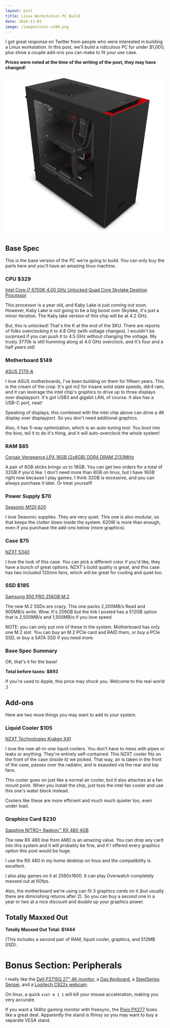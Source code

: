 ```yaml
---
layout: post
title: Linux Workstation PC Build
date: 2016-11-01
image: /images/nzxt-s340.png
---
```


I got great response on Twitter from people who were interested in building a
Linux workstation. In this post, we'll build a ridiculous PC for under $1,000,
plus show a couple add-ons you can make to fit your use case.

**Prices were noted at the time of the writing of the post, they may have changed!**

![NZXT S340](/images/nzxt-s340.png)

## Base Spec

This is the base version of the PC we're going to build. You can only buy the
parts here and you'll have an amazing linux machine.


### CPU $329

[Intel Core i7 6700K 4.00 GHz Unlocked Quad Core Skylake Desktop Processor](http://amzn.to/2e9J8C1)

This processor is a year old, and Kaby Lake is just coming out soon. However,
Kaby Lake is not going to be a big boost over Skylake, it's just a minor
iteration. The Kaby lake version of this chip will be at 4.2 GHz.

But, this is unlocked! That's the K at the end of the SKU. There are reports of
folks overclocking it to 4.8 GHz (with voltage changes). I wouldn't be surprised
if you can push it to 4.5 GHz without changing the voltage. My trusty 3770k is
still humming along at 4.0 GHz overclock, and it's four and a half years old!

### Motherboard $149

[ASUS Z170-A](http://amzn.to/2eXuoaY)

I love ASUS motherboards, I've been building on them for fifteen years. This is
the cream of the crop. It's got m2 for insane solid state speeds, ddr4 ram, and
it can leverage the intel chip's graphics to drive up to three displays over
displayport. It's got USB3 and gigabit LAN, of course. It also has a USB-C port,
neat!

Speaking of displays, this combined with the intel chip above can drive a
4K display over displayport. So you don't need additional graphics.

Also, it has 5-way optimization, which is an auto-tuning tool. You boot into
the bios, tell it to do it's thing, and it will auto-overclock the whole system!

### RAM $85

[Corsair Vengeance LPX 16GB (2x8GB) DDR4 DRAM 2133MHz](http://amzn.to/2eXwQ13)

A pair of 8GB sticks brings us to 16GB. You can get two orders for a total of
32GB if you'd like. I don't need more than 8GB on linux, but I have 16GB right
now because I play games. I think 32GB is excessive, and you can always purchase
it later. Or treat yourself!

### Power Supply $70

[Seasonic M12II 620](http://amzn.to/2e9Mk0t)

I love Seasonic supplies. They are very quiet. This one is also modular, so
that keeps the clutter down inside the system. 620W is more than enough, even
if you purchase the add-ons below (more graphics).

### Case $75

[NZXT S340](http://amzn.to/2fdrn5V)


I love the look of this case. You can pick a different color if you'd like,
they have a bunch of great options. NZXT's build quality is great, and this case
has two included 120mm fans, which will be great for cooling and quiet too.

### SSD $185

[Samsung 950 PRO 256GB M.2](http://amzn.to/2fr4wZf)

The new M.2 SSDs are crazy. This one packs 2,200MB/s Read and 900MB/s write.
Wow. It's 256GB but the link I posted has a 512GB option that is 2,500MB/s and
1,500MB/s if you love speed.

NOTE: you can only put one of these in the system. Motherboard has only one M.2
slot. You can buy an M.2 PCIe card and RAID them, or buy a PCIe SSD, or buy a
SATA SSD if you need more.

### Base Spec Summary

OK, that's it for the base!

**Total before taxes: $893**

If you're used to Apple, this price may shock you. Welcome to the real world ;)

## Add-ons

Here are two more things you may want to add to your system.

### Liquid Cooler $105

[NZXT Technologies Kraken X41](http://amzn.to/2ej3fRE)

I love the new all-in-one liquid coolers. You don't have to mess with pipes or
leaks or anything. They're entirely self-contained. This NZXT cooler fits on
the front of the case (inside it) we picked. That way, air is taken in the front
of the case, passes over the radiator, and is exausted via the rear and top fans.

This cooler goes on just like a normal air cooler, but it also attaches at a fan
mount point. When you install the chip, just toss the intel fan cooler and use
this one's water block instead.

Coolers like these are more efficient and much much quieter too, even under
load.

### Graphics Card $230

[Sapphire NITRO+ Radeon™ RX 480 4GB](http://amzn.to/2ej9W6k)

The new RX 480 line from AMD is an amazing value. You can drop any card into
this system and it will probably be fine, and if I offered every graphics option
this post would be huge.

I use the RX 480 in my home desktop on linux and the compatibility is excellent.

I also play games on it at 2560x1600. It can play Overwatch completely maxxed
out at 60fps.

Also, the motherboard we're using can fit 3 graphics cards on it (but usually
there are diminishing returns after 2). So you can buy a second one in a year
or two at a nice discount and double up your graphics power.

## Totally Maxxed Out

**Totally Maxxed Out Total: $1444**

(This includes a second pair of RAM, liquid cooler, graphics, and 512MB SSD).

# Bonus Section: Peripherals

I really like the [Dell P2715Q 27" 4K monitor](http://amzn.to/2frbLjX), a
[Das Keyboard](http://amzn.to/2e9RnxQ), a
[SteelSeries Sensei](http://amzn.to/2f9a3QF), and a
[Logitech C922x webcam](http://amzn.to/2ejiolO).

On linux, a quick `xset m 1 1` will kill your mouse acceleration, making you
very accurate.

If you want a 144hz gaming monitor with freesync, the [Pixio PX277](http://amzn.to/2ejgQsd)
looks like a great deal. Apparently the stand is flimsy so you may want to buy
a separate VESA stand.
